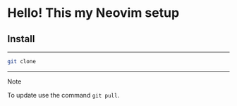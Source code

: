 # Hello! This my Neovim setup 

## Install
---

```bash
git clone
```
---

> [!NOTE]
> To update use the command `git pull`.
